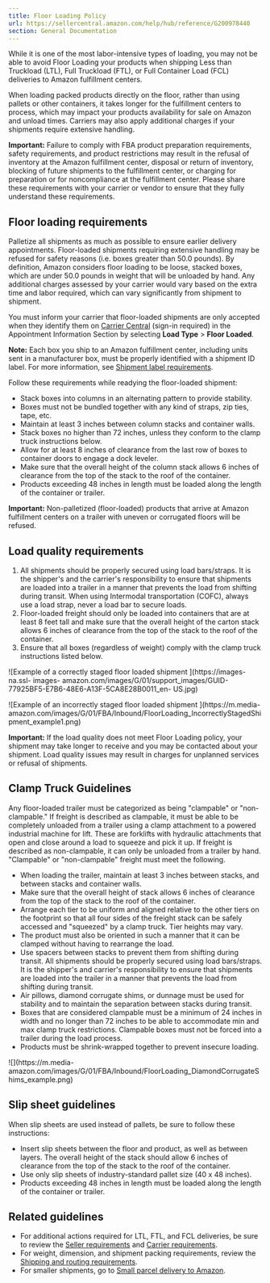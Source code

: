 ```yaml
---
title: Floor Loading Policy
url: https://sellercentral.amazon.com/help/hub/reference/G200978440
section: General Documentation
---
```


While it is one of the most labor-intensive types of loading, you may not be
able to avoid Floor Loading your products when shipping Less than Truckload
(LTL), Full Truckload (FTL), or Full Container Load (FCL) deliveries to Amazon
fulfillment centers.  
  
When loading packed products directly on the floor, rather than using pallets
or other containers, it takes longer for the fulfillment centers to process,
which may impact your products availability for sale on Amazon and unload
times. Carriers may also apply additional charges if your shipments require
extensive handling.

**Important:** Failure to comply with FBA product preparation requirements,
safety requirements, and product restrictions may result in the refusal of
inventory at the Amazon fulfillment center, disposal or return of inventory,
blocking of future shipments to the fulfillment center, or charging for
preparation or for noncompliance at the fulfillment center. Please share these
requirements with your carrier or vendor to ensure that they fully understand
these requirements.

## Floor loading requirements

Palletize all shipments as much as possible to ensure earlier delivery
appointments. Floor-loaded shipments requiring extensive handling may be
refused for safety reasons (i.e. boxes greater than 50.0 pounds). By
definition, Amazon considers floor loading to be loose, stacked boxes, which
are under 50.0 pounds in weight that will be unloaded by hand. Any additional
charges assessed by your carrier would vary based on the extra time and labor
required, which can vary significantly from shipment to shipment.

You must inform your carrier that floor-loaded shipments are only accepted
when they identify them on [Carrier
Central](https://carriercentral.amazon.com/) (sign-in required) in the
Appointment Information Section by selecting **Load Type** > **Floor Loaded**.

**Note:** Each box you ship to an Amazon fulfillment center, including units
sent in a manufacturer box, must be properly identified with a shipment ID
label. For more information, see [Shipment label
requirements](/gp/help/200178470).

Follow these requirements while readying the floor-loaded shipment:

  * Stack boxes into columns in an alternating pattern to provide stability.
  * Boxes must not be bundled together with any kind of straps, zip ties, tape, etc.
  * Maintain at least 3 inches between column stacks and container walls.
  * Stack boxes no higher than 72 inches, unless they conform to the clamp truck instructions below.
  * Allow for at least 8 inches of clearance from the last row of boxes to container doors to engage a dock leveler.
  * Make sure that the overall height of the column stack allows 6 inches of clearance from the top of the stack to the roof of the container.
  * Products exceeding 48 inches in length must be loaded along the length of the container or trailer.

**Important:** Non-palletized (floor-loaded) products that arrive at Amazon
fulfillment centers on a trailer with uneven or corrugated floors will be
refused.

##  Load quality requirements

  

  1. All shipments should be properly secured using load bars/straps. It is the shipper's and the carrier's responsibility to ensure that shipments are loaded into a trailer in a manner that prevents the load from shifting during transit. When using Intermodal transportation (COFC), always use a load strap, never a load bar to secure loads.
  2. Floor-loaded freight should only be loaded into containers that are at least 8 feet tall and make sure that the overall height of the carton stack allows 6 inches of clearance from the top of the stack to the roof of the container.
  3. Ensure that all boxes (regardless of weight) comply with the clamp truck instructions listed below.

![Example of a correctly staged floor loaded shipment ](https://images-na.ssl-
images-
amazon.com/images/G/01/support_images/GUID-77925BF5-E7B6-48E6-A13F-5CA8E28B0011_en-
US.jpg)

![Example of an incorrectly staged floor loaded shipment ](https://m.media-
amazon.com/images/G/01/FBA/Inbound/FloorLoading_IncorrectlyStagedShipment_example1.png)  

**Important:** If the load quality does not meet Floor Loading policy, your
shipment may take longer to receive and you may be contacted about your
shipment. Load quality issues may result in charges for unplanned services or
refusal of shipments.

##  Clamp Truck Guidelines

Any floor-loaded trailer must be categorized as being "clampable" or "non-
clampable." If freight is described as clampable, it must be able to be
completely unloaded from a trailer using a clamp attachment to a powered
industrial machine for lift. These are forklifts with hydraulic attachments
that open and close around a load to squeeze and pick it up. If freight is
described as non-clampable, it can only be unloaded from a trailer by hand.
"Clampable" or "non-clampable" freight must meet the following.

  * When loading the trailer, maintain at least 3 inches between stacks, and between stacks and container walls.
  * Make sure that the overall height of stack allows 6 inches of clearance from the top of the stack to the roof of the container.
  * Arrange each tier to be uniform and aligned relative to the other tiers on the footprint so that all four sides of the freight stack can be safely accessed and "squeezed" by a clamp truck. Tier heights may vary.
  * The product must also be oriented in such a manner that it can be clamped without having to rearrange the load.
  * Use spacers between stacks to prevent them from shifting during transit. All shipments should be properly secured using load bars/straps. It is the shipper's and carrier's responsibility to ensure that shipments are loaded into the trailer in a manner that prevents the load from shifting during transit.
  * Air pillows, diamond corrugate shims, or dunnage must be used for stability and to maintain the separation between stacks during transit.
  * Boxes that are considered clampable must be a minimum of 24 inches in width and no longer than 72 inches to be able to accommodate min and max clamp truck restrictions. Clampable boxes must not be forced into a trailer during the load process.
  * Products must be shrink-wrapped together to prevent insecure loading.

![](https://m.media-
amazon.com/images/G/01/FBA/Inbound/FloorLoading_DiamondCorrugateShims_example.png)  

##  Slip sheet guidelines

When slip sheets are used instead of pallets, be sure to follow these
instructions:

  * Insert slip sheets between the floor and product, as well as between layers. The overall height of the stack should allow 6 inches of clearance from the top of the stack to the roof of the container.
  * Use only slip sheets of industry-standard pallet size (40 x 48 inches).
  * Products exceeding 48 inches in length must be loaded along the length of the container or trailer. 

## Related guidelines

  * For additional actions required for LTL, FTL, and FCL deliveries, be sure to review the [Seller requirements](/gp/help/200978400) and [Carrier requirements](/gp/help/200978420). 
  * For weight, dimension, and shipment packing requirements, review the [Shipping and routing requirements](/gp/help/200141510).
  * For smaller shipments, go to [Small parcel delivery to Amazon](/gp/help/200280260). 

